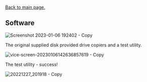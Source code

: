 [Back to main page.](https://github.com/Kayto/RAMBOard-2_C)
## Software

![Screenshot 2023-01-06 192402 - Copy](https://user-images.githubusercontent.com/9622458/211085341-041bfa48-3a62-4187-afdc-4d6c8bc665c3.png)

The original supplied disk provided drive copiers and a test utility.

![vice-screen-20230106142636857619 - Copy](https://user-images.githubusercontent.com/9622458/211084365-b90dc434-45bd-40ba-874c-a2ddf1008c32.jpg)

The test utility - success!

![20221227_201918 - Copy](https://user-images.githubusercontent.com/9622458/211085608-d65a76c6-1833-4d43-a1cd-cf7add55cebf.jpg)


